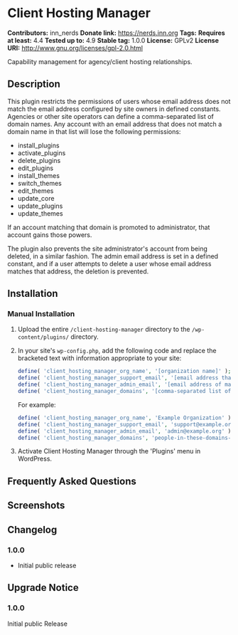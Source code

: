 # Client Hosting Manager #
**Contributors:**      inn_nerds
**Donate link:**       https://nerds.inn.org
**Tags:**
**Requires at least:** 4.4
**Tested up to:**      4.9
**Stable tag:**        1.0.0
**License:**           GPLv2
**License URI:**       http://www.gnu.org/licenses/gpl-2.0.html

Capability management for agency/client hosting relationships.

## Description ##

This plugin restricts the permissions of users whose email address does not match the email address configured by site owners in defined constants. Agencies or other site operators can define a comma-separated list of domain names. Any account with an email address that does not match a domain name in that list will lose the following permissions:

- install_plugins
- activate_plugins
- delete_plugins
- edit_plugins
- install_themes
- switch_themes
- edit_themes
- update_core
- update_plugins
- update_themes

If an account matching that domain is promoted to administrator, that account gains those powers.

The plugin also prevents the site administrator's account from being deleted, in a similar fashion. The admin email address is set in a defined constant, and if a user attempts to delete a user whose email address matches that address, the deletion is prevented.

## Installation ##

### Manual Installation ###

1. Upload the entire `/client-hosting-manager` directory to the `/wp-content/plugins/` directory.
2. In your site's `wp-config.php`, add the following code and replace the bracketed text with information appropriate to your site:

	```php
	define( 'client_hosting_manager_org_name', '[organization name]' );
	define( 'client_hosting_manager_support_email', '[email address that users should contact for support]' );
	define( 'client_hosting_manager_admin_email', '[email address of master account that should not be deleted]' );
	define( 'client_hosting_manager_domains', '[comma-separated list of domains]' );
	```

	For example:

	```php
	define( 'client_hosting_manager_org_name', 'Example Organization' );
	define( 'client_hosting_manager_support_email', 'support@example.org' );
	define( 'client_hosting_manager_admin_email', 'admin@example.org' );
	define( 'client_hosting_manager_domains', 'people-in-these-domains-have-access-to-plugins.example.com,mail.example.com' );
	```
3. Activate Client Hosting Manager through the 'Plugins' menu in WordPress.

## Frequently Asked Questions ##


## Screenshots ##


## Changelog ##

### 1.0.0 ###
* Initial public release

## Upgrade Notice ##

### 1.0.0 ###
Initial public Release
